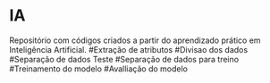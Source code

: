 # IA
Repositório com códigos criados a partir do aprendizado prático em Inteligência Artificial. #Extração de atributos #Divisao dos dados #Separação de dados Teste #Separação de dados para treino #Treinamento do modelo #Avalliação do modelo
